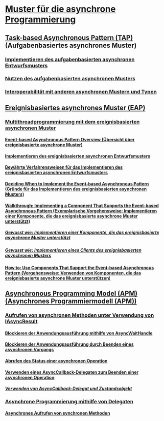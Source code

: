 # [Muster für die asynchrone Programmierung](index.md)
## [Task-based Asynchronous Pattern (TAP)](task-based-asynchronous-pattern-tap.md) (Aufgabenbasiertes asynchrones Muster)
### [Implementieren des aufgabenbasierten asynchronen Entwurfsmusters](implementing-the-task-based-asynchronous-pattern.md)
### [Nutzen des aufgabenbasierten asynchronen Musters](consuming-the-task-based-asynchronous-pattern.md)
### [Interoperabilität mit anderen asynchronen Mustern und Typen](interop-with-other-asynchronous-patterns-and-types.md)
## [Ereignisbasiertes asynchrones Muster (EAP)](event-based-asynchronous-pattern-eap.md)
### [Multithreadprogrammierung mit dem ereignisbasierten asynchronen Muster](multithreaded-programming-with-the-event-based-asynchronous-pattern.md)
#### [Event-based Asynchronous Pattern Overview (Übersicht über ereignisbasierte asynchrone Muster)](event-based-asynchronous-pattern-overview.md)
#### [Implementieren des ereignisbasierten asynchronen Entwurfsmusters](implementing-the-event-based-asynchronous-pattern.md)
#### [Bewährte Verfahrensweisen für das Implementieren des ereignisbasierten asynchronen Entwurfsmusters](best-practices-for-implementing-the-event-based-asynchronous-pattern.md)
#### [Deciding When to Implement the Event-based Asynchronous Pattern (Gründe für das Implementieren des ereignisbasierten asynchronen Musters)](deciding-when-to-implement-the-event-based-asynchronous-pattern.md)
#### [Walkthrough: Implementing a Component That Supports the Event-based Asynchronous Pattern (Exemplarische Vorgehensweise: Implementieren einer Komponente, die das ereignisbasierte asynchrone Muster unterstützt)](component-that-supports-the-event-based-asynchronous-pattern.md)
##### [Gewusst wie: Implementieren einer Komponente, die das ereignisbasierte asynchrone Muster unterstützt](component-that-supports-the-event-based-asynchronous-pattern.md)
##### [Gewusst wie: Implementieren eines Clients des ereignisbasierten asynchronen Musters](how-to-implement-a-client-of-the-event-based-asynchronous-pattern.md)
#### [How to: Use Components That Support the Event-based Asynchronous Pattern (Vorgehensweise: Verwenden von Komponenten, die das ereignisbasierte asynchrone Muster unterstützen)](how-to-use-components-that-support-the-event-based-asynchronous-pattern.md)
## [Asynchronous Programming Model (APM) (Asynchrones Programmiermodell (APM))](asynchronous-programming-model-apm.md)
### [Aufrufen von asynchronen Methoden unter Verwendung von IAsyncResult](calling-asynchronous-methods-using-iasyncresult.md)
#### [Blockieren der Anwendungsausführung mithilfe von AsyncWaitHandle](blocking-application-execution-using-an-asyncwaithandle.md)
#### [Blockieren der Anwendungsausführung durch Beenden eines asynchronen Vorgangs](blocking-application-execution-by-ending-an-async-operation.md)
#### [Abrufen des Status einer asynchronen Operation](polling-for-the-status-of-an-asynchronous-operation.md)
#### [Verwenden eines AsyncCallback-Delegaten zum Beenden einer asynchronen Operation](using-an-asynccallback-delegate-to-end-an-asynchronous-operation.md)
##### [Verwenden von AsyncCallback-Delegat und Zustandsobjekt](using-an-asynccallback-delegate-and-state-object.md)
### [Asynchrone Programmierung mithilfe von Delegaten](asynchronous-programming-using-delegates.md)
#### [Asynchrones Aufrufen von synchronen Methoden](calling-synchronous-methods-asynchronously.md)
